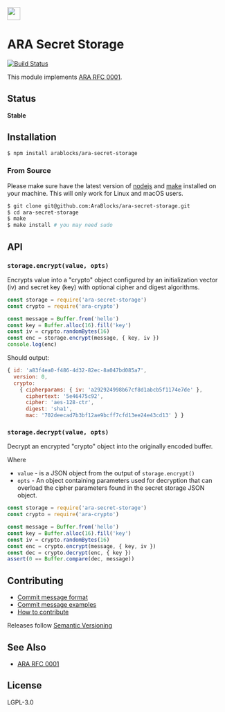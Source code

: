 <img src="https://github.com/arablocks/docs/blob/master/ara.png" width="30" height="30" />

ARA Secret Storage
==================

[![Build Status](https://travis-ci.com/AraBlocks/ara-secret-storage.svg?token=6WjTyCg41y8MBmCzro5x&branch=master)](https://travis-ci.com/arablocks/ara-secret-storage)

This module implements [ARA RFC
0001](https://github.com/AraBlocks/rfcs/blob/master/text/0001-ass.md).

## Status

**Stable**

## Installation

```sh
$ npm install arablocks/ara-secret-storage
```

### From Source

Please make sure have the latest version of
[nodejs](https://github.com/nodejs/node) and
[make](https://www.gnu.org/software/make/) installed on your machine.
This will only work for Linux and macOS users.

```sh
$ git clone git@github.com:AraBlocks/ara-secret-storage.git
$ cd ara-secret-storage
$ make
$ make install # you may need sudo
```

## API

### `storage.encrypt(value, opts)` <a name="encrypt"></a>

Encrypts value into a "crypto" object configured by
an initialization vector (iv) and secret key (key) with
optional cipher and digest algorithms.

```js
const storage = require('ara-secret-storage')
const crypto = require('ara-crypto')

const message = Buffer.from('hello')
const key = Buffer.alloc(16).fill('key')
const iv = crypto.randomBytes(16)
const enc = storage.encrypt(message, { key, iv })
console.log(enc)
```

Should output:

```js
{ id: 'a83f4ea0-f486-4d32-82ec-8a047bd085a7',
  version: 0,
  crypto:
    { cipherparams: { iv: 'a292924998b67cf8d1abcb5f1174e7de' },
      ciphertext: '5e46475c92',
      cipher: 'aes-128-ctr',
      digest: 'sha1',
      mac: '702deecad7b3bf12ae9bcff7cfd13ee24e43cd13' } }

```

### `storage.decrypt(value, opts)` <a name="decrypt"></a>

Decrypt an encrypted "crypto" object into the originally
encoded buffer.

Where

- `value` - is a JSON object from the output of `storage.encrypt()`
- `opts` - An object containing parameters used for decryption that can
  overload the cipher parameters found in the secret storage JSON
object.

```js
const storage = require('ara-secret-storage')
const crypto = require('ara-crypto')

const message = Buffer.from('hello')
const key = Buffer.alloc(16).fill('key')
const iv = crypto.randomBytes(16)
const enc = crypto.encrypt(message, { key, iv })
const dec = crypto.decrypt(enc, { key })
assert(0 == Buffer.compare(dec, message))
```

## Contributing

- [Commit message format](/.github/COMMIT_FORMAT.md)
- [Commit message examples](/.github/COMMIT_FORMAT_EXAMPLES.md)
- [How to contribute](/.github/CONTRIBUTING.md)

Releases follow [Semantic Versioning](https://semver.org/)

## See Also

- [ARA RFC 0001](https://github.com/AraBlocks/rfcs/blob/master/text/0001-ass.md)

## License

LGPL-3.0
